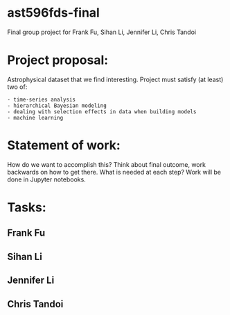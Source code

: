 # ast596fds-final
Final group project for Frank Fu, Sihan Li, Jennifer Li, Chris Tandoi

# Project proposal:
Astrophysical dataset that we find interesting. Project must satisfy (at least) two of:

	- time-series analysis
    - hierarchical Bayesian modeling
    - dealing with selection effects in data when building models
    - machine learning	
	
# Statement of work:
How do we want to accomplish this? Think about final outcome, work backwards on how to get there. What is needed at each step? Work will be done in Jupyter notebooks.

# Tasks:

## Frank Fu

## Sihan Li

## Jennifer Li

## Chris Tandoi